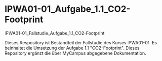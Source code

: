 # IPWA01-01_Aufgabe_1.1_CO2-Footprint
IPWA01-01_Fallstudie_Aufgabe_1.1_CO2-Footprint

Dieses Respository ist Bestandteil der Fallstudie des Kurses IPWA01-01. Es beinhaltet die Umsetzung der Aufgabe 1.1 "CO2-Footprint". Dieses Repository ergänzt die über MyCampus abgegebene Dokumentation.
